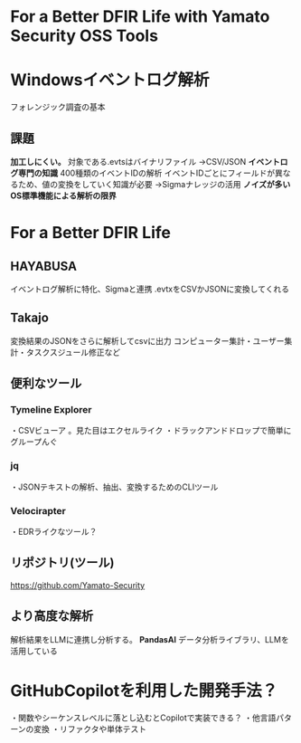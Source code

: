 # For a Better DFIR Life with Yamato Security OSS Tools

# Windowsイベントログ解析
フォレンジック調査の基本
## 課題
**加工しにくい。**
対象である.evtsはバイナリファイル
→CSV/JSON
**イベントログ専門の知識**
400種類のイベントIDの解析
イベントIDごとにフィールドが異なるため、値の変換をしていく知識が必要
→Sigmaナレッジの活用
**ノイズが多い**
**OS標準機能による解析の限界**

# For a Better DFIR Life
## HAYABUSA
イベントログ解析に特化、Sigmaと連携
.evtxをCSVかJSONに変換してくれる
## Takajo
変換結果のJSONをさらに解析してcsvに出力
コンピューター集計・ユーザー集計・タスクスジュール修正など

## 便利なツール
### Tymeline Explorer
・CSVビューア
。見た目はエクセルライク
・ドラックアンドドロップで簡単にグループんぐ
### jq
・JSONテキストの解析、抽出、変換するためのCLIツール
### Velocirapter
・EDRライクなツール？

## リポジトリ(ツール)
https://github.com/Yamato-Security

## より高度な解析
解析結果をLLMに連携し分析する。
**PandasAI**
データ分析ライブラリ、LLMを活用している

# GitHubCopilotを利用した開発手法？
・関数やシーケンスレベルに落とし込むとCopilotで実装できる？
・他言語パターンの変換
・リファクタや単体テスト
